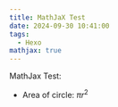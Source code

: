 ```yaml
---
title: MathJaX Test
date: 2024-09-30 10:41:00
tags:
  - Hexo
mathjax: true
---
```


MathJax Test:

* Area of circle: $\pi r^2$
